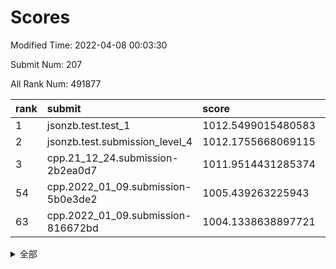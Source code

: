 # Scores

Modified Time: 2022-04-08 00:03:30

Submit Num: 207

All Rank Num: 491877

| rank |               submit               |       score        |       sigma        | pk_num |
| :--- | :--------------------------------- | :----------------- | :----------------- | :----- |
| 1    | jsonzb.test.test_1                 | 1012.5499015480583 | 0.7957728865256194 | 9502   |
| 2    | jsonzb.test.submission_level_4     | 1012.1755668069115 | 0.8109684817993582 | 9507   |
| 3    | cpp.21_12_24.submission-2b2ea0d7   | 1011.9514431285374 | 0.7845891121002533 | 9504   |
| 54   | cpp.2022_01_09.submission-5b0e3de2 | 1005.439263225943  | 0.7322719536780435 | 9504   |
| 63   | cpp.2022_01_09.submission-816672bd | 1004.1338638897721 | 0.7115553409415635 | 9508   |


<details>
<summary>全部</summary>

| rank |                 submit                 |       score        |       sigma        | pk_num |
| :--- | :------------------------------------- | :----------------- | :----------------- | :----- |
| 1    | jsonzb.test.test_1                     | 1012.5499015480583 | 0.7957728865256194 | 9502   |
| 2    | jsonzb.test.submission_level_4         | 1012.1755668069115 | 0.8109684817993582 | 9507   |
| 3    | cpp.21_12_24.submission-2b2ea0d7       | 1011.9514431285374 | 0.7845891121002533 | 9504   |
| 4    | gobigger.level_3.submission_level_3_30 | 1011.6471467120015 | 0.7522814318089408 | 9504   |
| 5    | gobigger.level_3.submission_level_3_41 | 1011.395207360873  | 0.7746414686070968 | 9504   |
| 6    | gobigger.level_3.submission_level_3_32 | 1011.0404054548854 | 0.8010203879654599 | 9502   |
| 7    | gobigger.level_3.submission_level_3_23 | 1011.0029893059849 | 0.759754589841347  | 9505   |
| 8    | gobigger.level_3.submission_level_3_16 | 1010.9560900296855 | 0.765203284740798  | 9504   |
| 9    | gobigger.level_3.submission_level_3_35 | 1010.8046761943161 | 0.7753447152541084 | 9505   |
| 10   | gobigger.level_3.submission_level_3_21 | 1010.7691341964289 | 0.7762199285314663 | 9504   |
| 11   | gobigger.level_3.submission_level_3_36 | 1010.7490512260905 | 0.7810490336756589 | 9506   |
| 12   | gobigger.level_3.submission_level_3_47 | 1010.7410296264882 | 0.7777677470932174 | 9506   |
| 13   | gobigger.level_3.submission_level_3_17 | 1010.5938182740396 | 0.7799614820884152 | 9503   |
| 14   | gobigger.level_3.submission_level_3_48 | 1010.5687150034105 | 0.7762025372770905 | 9507   |
| 15   | gobigger.level_3.submission_level_3_39 | 1010.5073706669608 | 0.7748306334775058 | 9503   |
| 16   | gobigger.level_3.submission_level_3_10 | 1010.4912528902505 | 0.7639277499915164 | 9507   |
| 17   | gobigger.level_3.submission_level_3_46 | 1010.4727359632509 | 0.7582393089245506 | 9508   |
| 18   | gobigger.level_3.submission_level_3_20 | 1010.4045916499737 | 0.7630341597704345 | 9510   |
| 19   | gobigger.level_3.submission_level_3_13 | 1010.3901312912486 | 0.7457639155288325 | 9502   |
| 20   | gobigger.level_3.submission_level_3_15 | 1010.2734878225455 | 0.7588085250902185 | 9503   |
| 21   | gobigger.level_3.submission_level_3_40 | 1010.2280754306271 | 0.7488793380718989 | 9506   |
| 22   | gobigger.level_3.submission_level_3_11 | 1010.2089960719643 | 0.7411110152316605 | 9504   |
| 23   | gobigger.level_3.submission_level_3_25 | 1010.1762553327009 | 0.7606222269495098 | 9506   |
| 24   | gobigger.level_3.submission_level_3_28 | 1010.136803404669  | 0.7650461465342487 | 9507   |
| 25   | gobigger.level_3.submission_level_3_3  | 1010.1118207978711 | 0.773569570760087  | 9503   |
| 26   | gobigger.level_3.submission_level_3_38 | 1010.059234926032  | 0.7670845838033956 | 9507   |
| 27   | gobigger.level_3.submission_level_3_24 | 1009.9874153901494 | 0.7574762900514042 | 9504   |
| 28   | gobigger.level_3.submission_level_3_43 | 1009.9756299223127 | 0.7563182552437024 | 9502   |
| 29   | gobigger.level_3.submission_level_3_29 | 1009.9454920806922 | 0.7486613777130956 | 9499   |
| 30   | gobigger.level_3.submission_level_3_2  | 1009.9344557810952 | 0.7658652608588242 | 9508   |
| 31   | gobigger.level_3.submission_level_3_44 | 1009.8842433671805 | 0.7426148562011713 | 9505   |
| 32   | gobigger.level_3.submission_level_3_8  | 1009.8561868362167 | 0.7611688398039039 | 9504   |
| 33   | gobigger.level_3.submission_level_3_14 | 1009.8390476488305 | 0.793897740275767  | 9506   |
| 34   | gobigger.level_3.submission_level_3_45 | 1009.693070834834  | 0.797605229725732  | 9502   |
| 35   | gobigger.level_3.submission_level_3_5  | 1009.6538663780243 | 0.7593601571999407 | 9506   |
| 36   | gobigger.level_3.submission_level_3_26 | 1009.6001439352349 | 0.7547467896168677 | 9509   |
| 37   | gobigger.level_3.submission_level_3_18 | 1009.5736471045888 | 0.7575539084219265 | 9500   |
| 38   | gobigger.level_3.submission_level_3_49 | 1009.5469722736921 | 0.7599669079120184 | 9509   |
| 39   | gobigger.level_3.submission_level_3_12 | 1009.508790155979  | 0.7988482283313773 | 9505   |
| 40   | gobigger.level_3.submission_level_3_19 | 1009.3830837116585 | 0.7652695326748123 | 9506   |
| 41   | gobigger.level_3.submission_level_3_9  | 1009.376288786008  | 0.7799518917661004 | 9499   |
| 42   | gobigger.level_3.submission_level_3_0  | 1009.3274977618818 | 0.761981572171487  | 9502   |
| 43   | gobigger.level_3.submission_level_3_6  | 1009.3091100433533 | 0.7521712925126195 | 9502   |
| 44   | gobigger.level_3.submission_level_3_37 | 1009.2986364145813 | 0.7507219442778604 | 9503   |
| 45   | gobigger.level_3.submission_level_3_7  | 1009.2885357490437 | 0.7524438378570341 | 9505   |
| 46   | gobigger.level_3.submission_level_3_1  | 1009.2220815406515 | 0.7433893292077023 | 9507   |
| 47   | gobigger.level_3.submission_level_3_42 | 1009.0552719285145 | 0.7440162182095251 | 9500   |
| 48   | gobigger.level_3.submission_level_3_31 | 1008.7971084027928 | 0.7222328887715208 | 9506   |
| 49   | gobigger.level_3.submission_level_3_22 | 1008.7373005856517 | 0.7445916386417819 | 9505   |
| 50   | gobigger.level_3.submission_level_3_34 | 1008.7050605640923 | 0.7217527209791955 | 9503   |
| 51   | gobigger.level_3.submission_level_3_33 | 1008.6317747001079 | 0.7365131145293463 | 9510   |
| 52   | gobigger.level_3.submission_level_3_4  | 1008.5904662075279 | 0.7377942311138544 | 9506   |
| 53   | gobigger.level_3.submission_level_3_27 | 1008.3118788308162 | 0.7355060216030451 | 9505   |
| 54   | cpp.2022_01_09.submission-5b0e3de2     | 1005.439263225943  | 0.7322719536780435 | 9504   |
| 55   | gobigger.level_1.submission_level_1_27 | 1004.6924796331809 | 0.7209526012374466 | 9504   |
| 56   | gobigger.level_1.submission_level_1_2  | 1004.658707721602  | 0.702679445481243  | 9505   |
| 57   | gobigger.level_1.submission_level_1_43 | 1004.6381968946773 | 0.7107749920873168 | 9503   |
| 58   | gobigger.level_1.submission_level_1_48 | 1004.6001931492056 | 0.7090868248421356 | 9503   |
| 59   | gobigger.level_1.submission_level_1_10 | 1004.4851457424297 | 0.7216991705445578 | 9505   |
| 60   | gobigger.level_1.submission_level_1_35 | 1004.3301651551857 | 0.7360986377113944 | 9511   |
| 61   | gobigger.level_1.submission_level_1_25 | 1004.2384453695307 | 0.7180082919913452 | 9506   |
| 62   | gobigger.level_1.submission_level_1_3  | 1004.1428616431007 | 0.711432605155338  | 9506   |
| 63   | cpp.2022_01_09.submission-816672bd     | 1004.1338638897721 | 0.7115553409415635 | 9508   |
| 64   | gobigger.level_1.submission_level_1_38 | 1004.0985409479074 | 0.7186970071278018 | 9503   |
| 65   | gobigger.level_1.submission_level_1_19 | 1004.051686338922  | 0.7129751749175903 | 9504   |
| 66   | gobigger.level_1.submission_level_1_8  | 1004.0288132729712 | 0.7222341106978949 | 9504   |
| 67   | gobigger.level_1.submission_level_1_16 | 1003.8850905624711 | 0.7129950828050958 | 9509   |
| 68   | gobigger.level_1.submission_level_1_40 | 1003.7411315166185 | 0.7141817957459591 | 9509   |
| 69   | gobigger.level_1.submission_level_1_33 | 1003.7321657039514 | 0.7284366837676938 | 9507   |
| 70   | gobigger.level_1.submission_level_1_28 | 1003.5381653700775 | 0.7098842239957615 | 9504   |
| 71   | gobigger.level_1.submission_level_1_46 | 1003.5125853363802 | 0.7096344508196873 | 9503   |
| 72   | gobigger.level_1.submission_level_1_4  | 1003.4200500284808 | 0.7179347877240446 | 9504   |
| 73   | gobigger.level_1.submission_level_1_11 | 1003.3637562410041 | 0.7092201849164464 | 9504   |
| 74   | gobigger.level_1.submission_level_1_9  | 1003.3541025989672 | 0.7169458255610323 | 9510   |
| 75   | gobigger.level_1.submission_level_1_31 | 1003.3006758527686 | 0.7064827672741787 | 9505   |
| 76   | gobigger.level_1.submission_level_1_45 | 1003.2958391637885 | 0.7201926035697466 | 9508   |
| 77   | gobigger.level_1.submission_level_1_49 | 1003.2607731854938 | 0.7180171297214145 | 9508   |
| 78   | gobigger.level_1.submission_level_1_29 | 1003.2474476110019 | 0.7144183235593016 | 9512   |
| 79   | gobigger.level_1.submission_level_1_22 | 1003.2373245532435 | 0.7168965416606143 | 9505   |
| 80   | gobigger.level_1.submission_level_1_23 | 1003.1697216933871 | 0.715469563120657  | 9502   |
| 81   | gobigger.level_1.submission_level_1_30 | 1003.1291371745676 | 0.7079078671268463 | 9501   |
| 82   | gobigger.level_1.submission_level_1_21 | 1003.0859705826842 | 0.7170651825395676 | 9499   |
| 83   | gobigger.level_1.submission_level_1_5  | 1003.0217640474336 | 0.7128396769993344 | 9507   |
| 84   | gobigger.level_1.submission_level_1_24 | 1003.0162357980166 | 0.7166430843313919 | 9505   |
| 85   | gobigger.level_1.submission_level_1_36 | 1003.0087048262411 | 0.7085589173696073 | 9503   |
| 86   | gobigger.level_1.submission_level_1_41 | 1002.9392485391771 | 0.7099081337691131 | 9506   |
| 87   | gobigger.level_1.submission_level_1_15 | 1002.9080073018862 | 0.7104954553403805 | 9502   |
| 88   | gobigger.level_1.submission_level_1_37 | 1002.8999489180886 | 0.7143952628597257 | 9511   |
| 89   | gobigger.level_1.submission_level_1_0  | 1002.8135600718555 | 0.7104472206272026 | 9500   |
| 90   | gobigger.level_1.submission_level_1_17 | 1002.8106583306384 | 0.7097232566222758 | 9506   |
| 91   | gobigger.level_1.submission_level_1_44 | 1002.7961827816376 | 0.7050095641248098 | 9508   |
| 92   | gobigger.level_1.submission_level_1_42 | 1002.7411470461952 | 0.723487059533937  | 9506   |
| 93   | gobigger.level_1.submission_level_1_20 | 1002.7171890801657 | 0.7205884378737597 | 9505   |
| 94   | gobigger.level_1.submission_level_1_34 | 1002.5992645880023 | 0.7044669151447283 | 9508   |
| 95   | gobigger.level_1.submission_level_1_12 | 1002.5364092760519 | 0.7171400754103877 | 9502   |
| 96   | gobigger.level_1.submission_level_1_39 | 1002.429851910184  | 0.7134382659876355 | 9506   |
| 97   | gobigger.level_1.submission_level_1_13 | 1002.3923623490707 | 0.7173510273925402 | 9503   |
| 98   | gobigger.level_1.submission_level_1_7  | 1002.3698128442222 | 0.7142658837872996 | 9506   |
| 99   | gobigger.level_1.submission_level_1_6  | 1002.1568446488271 | 0.7172822479394997 | 9502   |
| 100  | gobigger.level_1.submission_level_1_26 | 1002.1308268411948 | 0.7112334928595103 | 9504   |
| 101  | gobigger.level_1.submission_level_1_18 | 1002.1244722523005 | 0.7109980928072974 | 9506   |
| 102  | gobigger.level_1.submission_level_1_14 | 1002.0851772063588 | 0.7165501526650907 | 9505   |
| 103  | gobigger.level_1.submission_level_1_32 | 1002.0172433531397 | 0.7116242298686409 | 9502   |
| 104  | gobigger.level_1.submission_level_1_1  | 1001.944375869463  | 0.7065071727929835 | 9512   |
| 105  | gobigger.level_1.submission_level_1_47 | 1001.492989581203  | 0.7052801227330678 | 9507   |
| 106  | gobigger.random.submission_random_27   | 997.3653042720495  | 0.7106670258451323 | 9503   |
| 107  | gobigger.random.submission_random_38   | 997.29066121601    | 0.7057006773649992 | 9506   |
| 108  | gobigger.random.submission_random_42   | 996.9698389270654  | 0.7112062677786893 | 9505   |
| 109  | gobigger.random.submission_random_34   | 996.9103710260279  | 0.7168045346130876 | 9505   |
| 110  | gobigger.random.submission_random_29   | 996.8534333509641  | 0.6995780269919704 | 9503   |
| 111  | gobigger.random.submission_random_20   | 996.7168455847547  | 0.7064158336626527 | 9509   |
| 112  | gobigger.random.submission_random_16   | 996.691108767529   | 0.7004496992473362 | 9502   |
| 113  | gobigger.random.submission_random_36   | 996.6408883581244  | 0.7137861256573634 | 9502   |
| 114  | gobigger.random.submission_random_39   | 996.5438327430084  | 0.6994736495748526 | 9505   |
| 115  | gobigger.random.submission_random_23   | 996.5367213899186  | 0.7127043689417382 | 9503   |
| 116  | gobigger.random.submission_random_33   | 996.5151729261511  | 0.7014745296285231 | 9501   |
| 117  | gobigger.random.submission_random_12   | 996.4827190268883  | 0.7072049126125514 | 9504   |
| 118  | gobigger.random.submission_random_15   | 996.4740151740216  | 0.7056648047810167 | 9508   |
| 119  | gobigger.random.submission_random_26   | 996.4727330696626  | 0.7195947480207394 | 9503   |
| 120  | gobigger.random.submission_random_31   | 996.417877968115   | 0.7188451259592382 | 9505   |
| 121  | gobigger.random.submission_random_35   | 996.4117188577452  | 0.7103250437600563 | 9506   |
| 122  | gobigger.random.submission_random_10   | 996.3220625625519  | 0.7118161282861132 | 9506   |
| 123  | gobigger.random.submission_random_4    | 996.3128720462746  | 0.7070236838915634 | 9508   |
| 124  | gobigger.random.submission_random_7    | 996.307565543649   | 0.7155457787626066 | 9506   |
| 125  | gobigger.random.submission_random_17   | 996.2976267613618  | 0.701736322207054  | 9505   |
| 126  | gobigger.random.submission_random_37   | 996.1772786370086  | 0.7147011050204661 | 9504   |
| 127  | gobigger.random.submission_random_48   | 996.1588353810085  | 0.7176780103587618 | 9508   |
| 128  | gobigger.random.submission_random_2    | 996.1575934880132  | 0.7180903930935116 | 9504   |
| 129  | gobigger.random.submission_random_43   | 996.1198991669979  | 0.7045477290638498 | 9508   |
| 130  | gobigger.random.submission_random_25   | 996.0677415826392  | 0.7043236415026044 | 9507   |
| 131  | gobigger.random.submission_random_47   | 996.0672702913974  | 0.7144212419252979 | 9503   |
| 132  | gobigger.random.submission_random_18   | 996.0269050563592  | 0.7075674636546646 | 9503   |
| 133  | gobigger.random.submission_random_44   | 995.9772097264686  | 0.708698656702907  | 9506   |
| 134  | gobigger.random.submission_random_8    | 995.9510081111146  | 0.7197339137048316 | 9503   |
| 135  | gobigger.random.submission_random_0    | 995.9338535201766  | 0.7147586490860274 | 9504   |
| 136  | gobigger.random.submission_random_14   | 995.8630862834443  | 0.7013593148191142 | 9508   |
| 137  | gobigger.random.submission_random_21   | 995.8484627147596  | 0.7077172556232154 | 9503   |
| 138  | gobigger.random.submission_random_49   | 995.8183170267993  | 0.7034237736411278 | 9507   |
| 139  | gobigger.random.submission_random_11   | 995.8070756445298  | 0.7002242590002938 | 9507   |
| 140  | gobigger.random.submission_random_28   | 995.7557544748012  | 0.7106372454002551 | 9508   |
| 141  | gobigger.random.submission_random_1    | 995.6987973379964  | 0.7115641107836553 | 9501   |
| 142  | gobigger.random.submission_random_22   | 995.6825747496769  | 0.7158172170814078 | 9508   |
| 143  | gobigger.random.submission_random_5    | 995.6290229944675  | 0.7061285228824977 | 9505   |
| 144  | gobigger.random.submission_random_24   | 995.6274257704232  | 0.7265757800099231 | 9509   |
| 145  | gobigger.random.submission_random_46   | 995.4263599851042  | 0.7037397906929729 | 9506   |
| 146  | gobigger.random.submission_random_32   | 995.4046950332837  | 0.7145509088621914 | 9506   |
| 147  | gobigger.level_2.submission_level_2_25 | 995.334229672796   | 0.7193916713411143 | 9504   |
| 148  | gobigger.random.submission_random_6    | 995.3015807165535  | 0.71888334791055   | 9510   |
| 149  | gobigger.random.submission_random_3    | 995.2726406657893  | 0.7102211703187233 | 9506   |
| 150  | gobigger.random.submission_random_9    | 995.2230824929337  | 0.7172363665018255 | 9504   |
| 151  | gobigger.random.submission_random_13   | 995.1849305024298  | 0.7235543095595207 | 9501   |
| 152  | gobigger.random.submission_random_40   | 995.0277502467361  | 0.7078081774073139 | 9507   |
| 153  | gobigger.random.submission_random_30   | 995.0121982352575  | 0.7138695151409209 | 9509   |
| 154  | gobigger.random.submission_random_41   | 994.9651856801711  | 0.7121898895690253 | 9503   |
| 155  | gobigger.random.submission_random_19   | 994.9270012331928  | 0.7253177782941235 | 9509   |
| 156  | gobigger.level_2.submission_level_2_44 | 994.8434670067428  | 0.7208596027096215 | 9498   |
| 157  | gobigger.level_2.submission_level_2_4  | 994.4927844871225  | 0.7467153891234927 | 9500   |
| 158  | gobigger.level_2.submission_level_2_11 | 994.4158615633969  | 0.7224195090298677 | 9504   |
| 159  | gobigger.random.submission_random_45   | 994.399246273349   | 0.7246298320496757 | 9507   |
| 160  | gobigger.level_2.submission_level_2_23 | 994.3299400954434  | 0.7222358703051888 | 9504   |
| 161  | gobigger.level_2.submission_level_2_15 | 993.9769088950336  | 0.7257912402418223 | 9509   |
| 162  | gobigger.level_2.submission_level_2_22 | 993.4187742617862  | 0.7366146139843861 | 9503   |
| 163  | gobigger.level_2.submission_level_2_1  | 993.1738173786116  | 0.739494909540421  | 9505   |
| 164  | gobigger.level_2.submission_level_2_14 | 992.9886459984413  | 0.745977795065521  | 9506   |
| 165  | gobigger.level_2.submission_level_2_39 | 992.9753987501739  | 0.7192229361834098 | 9504   |
| 166  | gobigger.level_2.submission_level_2_6  | 992.9178187642815  | 0.7261780852368518 | 9503   |
| 167  | gobigger.level_2.submission_level_2_33 | 992.8343628280512  | 0.7324742090991759 | 9499   |
| 168  | gobigger.level_2.submission_level_2_42 | 992.8012296413784  | 0.7345622861895666 | 9501   |
| 169  | gobigger.level_2.submission_level_2_38 | 992.7899617518727  | 0.7350696041071735 | 9503   |
| 170  | gobigger.level_2.submission_level_2_16 | 992.7656016628038  | 0.7428507944348963 | 9505   |
| 171  | gobigger.level_2.submission_level_2_19 | 992.6891872820871  | 0.7411952711901509 | 9504   |
| 172  | gobigger.level_2.submission_level_2_2  | 992.6515353157499  | 0.7541838083073849 | 9505   |
| 173  | gobigger.level_2.submission_level_2_0  | 992.6174985226041  | 0.730206984431048  | 9506   |
| 174  | gobigger.level_2.submission_level_2_5  | 992.4813827485989  | 0.7346375666999586 | 9503   |
| 175  | gobigger.level_2.submission_level_2_7  | 992.2904908920506  | 0.7344781676834893 | 9504   |
| 176  | gobigger.level_2.submission_level_2_20 | 992.2685582201797  | 0.7424047118708723 | 9508   |
| 177  | gobigger.level_2.submission_level_2_29 | 992.2069809556951  | 0.7642105724157754 | 9499   |
| 178  | gobigger.level_2.submission_level_2_34 | 992.205202823377   | 0.7397311697766471 | 9504   |
| 179  | gobigger.level_2.submission_level_2_17 | 992.1975395409249  | 0.7435075979444822 | 9505   |
| 180  | gobigger.level_2.submission_level_2_18 | 992.1822139622723  | 0.7361548901278219 | 9510   |
| 181  | gobigger.level_2.submission_level_2_12 | 992.1369244872687  | 0.7506616035794194 | 9511   |
| 182  | gobigger.level_2.submission_level_2_30 | 992.1027539163396  | 0.7304014264203045 | 9508   |
| 183  | gobigger.level_2.submission_level_2_31 | 992.1021425468961  | 0.7538408791211083 | 9503   |
| 184  | gobigger.level_2.submission_level_2_47 | 992.0511935452116  | 0.753839987927884  | 9499   |
| 185  | gobigger.level_2.submission_level_2_27 | 992.0370950388071  | 0.7674717426557305 | 9505   |
| 186  | gobigger.level_2.submission_level_2_13 | 992.0089855833327  | 0.7539706678896378 | 9505   |
| 187  | gobigger.level_2.submission_level_2_37 | 992.0015562719472  | 0.7393711172702578 | 9501   |
| 188  | gobigger.level_2.submission_level_2_21 | 991.9721777018632  | 0.7516474078416545 | 9502   |
| 189  | gobigger.level_2.submission_level_2_24 | 991.9263140740288  | 0.7530111796251381 | 9504   |
| 190  | gobigger.level_2.submission_level_2_43 | 991.8318970860416  | 0.7517246727137402 | 9503   |
| 191  | gobigger.level_2.submission_level_2_9  | 991.8191256516225  | 0.7422757570843305 | 9503   |
| 192  | gobigger.level_2.submission_level_2_3  | 991.8113940881934  | 0.7782440281488854 | 9501   |
| 193  | gobigger.level_2.submission_level_2_41 | 991.7979604980426  | 0.7666196509574305 | 9506   |
| 194  | gobigger.level_2.submission_level_2_40 | 991.7365650811191  | 0.740572512882601  | 9505   |
| 195  | gobigger.level_2.submission_level_2_46 | 991.6349778596094  | 0.7543031861436406 | 9507   |
| 196  | gobigger.level_2.submission_level_2_28 | 991.6347436238309  | 0.7451021028388738 | 9509   |
| 197  | gobigger.level_2.submission_level_2_45 | 991.5602372531199  | 0.7328420620224809 | 9507   |
| 198  | gobigger.level_2.submission_level_2_8  | 991.535166422043   | 0.7539561178897647 | 9504   |
| 199  | gobigger.level_2.submission_level_2_26 | 991.1542895222766  | 0.7473651951606568 | 9503   |
| 200  | gobigger.level_2.submission_level_2_35 | 991.0858770154761  | 0.7378009916689103 | 9500   |
| 201  | gobigger.level_2.submission_level_2_32 | 991.0633185537382  | 0.777205794760631  | 9506   |
| 202  | gobigger.level_2.submission_level_2_10 | 991.0075240808007  | 0.746158134369814  | 9502   |
| 203  | gobigger.level_2.submission_level_2_48 | 990.9211962485223  | 0.7492283219194975 | 9508   |
| 204  | gobigger.level_2.submission_level_2_49 | 990.8198437116342  | 0.7824383863969894 | 9504   |
| 205  | gobigger.level_2.submission_level_2_36 | 990.4726804428207  | 0.7694594424330875 | 9499   |
| 206  | gobigger.none.submission_none_0        | 977.1314540279404  | 1.3060659526558676 | 9511   |
| 207  | gobigger.none.submission_none_1        | 976.2748541561112  | 1.5351352356758283 | 9505   |

</details>